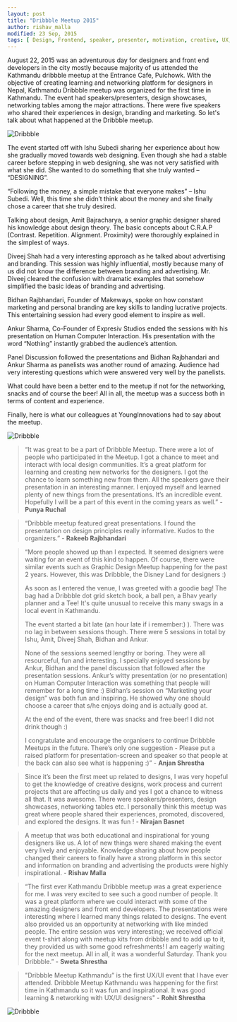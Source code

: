 ```yaml
---
layout: post
title: "Dribbble Meetup 2015"
author: rishav_malla
modified: 23 Sep, 2015
tags: [ Design, Frontend, speaker, presenter, motivation, creative, UX, UI]
---
```


August 22, 2015 was an adventurous day for designers and front end developers in the city mostly because majority of us attended the Kathmandu dribbble meetup at the Entrance Cafe, Pulchowk. With the objective of creating learning and networking platform for designers in Nepal, Kathmandu Dribbble meetup was organized for the first time in Kathmandu. The event had speakers/presenters, design showcases, networking tables among the major attractions. There were five speakers who shared their experiences in design, branding and marketing. So let's talk about what happened at the Dribbble meetup.

<!--more-->

![Dribbble](/images/Dribbble-blog/Dribbblers-2.jpg)

The event started off with Ishu Subedi sharing her experience about how she gradually moved towards web designing. Even though she had a stable career before stepping in web designing, she was not very satisfied with what she did. She wanted to do something that she truly wanted – “DESIGNING”. 

“Following the money, a simple mistake that everyone makes” – Ishu Subedi. Well, this time she didn’t think about the money and she finally chose a career that she truly desired.

Talking about design, Amit Bajracharya, a senior graphic designer shared his knowledge about design theory. The basic concepts about C.R.A.P (Contrast. Repetition. Alignment. Proximity) were thoroughly explained in the simplest of ways. 

Diveej Shah had a very interesting approach as he talked about advertising and branding. This session was highly influential, mostly because many of us did not know the difference between branding and advertising. Mr. Diveej cleared the confusion with dramatic examples that somehow simplified the basic ideas of branding and advertising.

Bidhan Rajbhandari, Founder of Makeways, spoke on how constant marketing and personal branding are key skills to landing lucrative projects. This entertaining session had every good element to inspire as well.

Ankur Sharma, Co-Founder of Expresiv Studios ended the sessions with his presentation on Human Computer Interaction. His presentation with the word “Nothing” instantly grabbed the audience’s attention.

Panel Discussion followed the presentations and Bidhan Rajbhandari and Ankur Sharma as panelists was another round of amazing. Audience had very interesting questions which were answered very well by the panelists. 

What could have been a better end to the meetup if not for the networking, snacks and of course the beer! All in all, the meetup was a success both in terms of content and experience.

Finally, here is what our colleagues at YoungInnovations had to say about the meetup. 

![Dribbble](/images/Dribbble-blog/dribbble-ball.jpg)

> “It was great to be a part of Dribbble Meetup. There were a lot of people who participated in the Meetup. I got a chance to meet and interact with local design communities. It’s a great platform for learning and creating new networks for the designers. I got the chance to learn something new from them. All the speakers gave their presentation in an interesting manner. I enjoyed myself and learned plenty of new things from the presentations. It’s an incredible event. Hopefully I will be a part of this event in the coming years as well.” - **Punya Ruchal** 

> “Dribbble meetup featured great presentations. I found the presentation on design principles really informative. Kudos to the organizers.” - **Rakeeb Rajbhandari**

> “More people showed up than I expected. It seemed designers were waiting for an event of this kind to happen. Of course, there were similar events such as Graphic Design Meetup happening for the past 2 years. However, this was Dribbble, the Disney Land for designers :)
>
> As soon as I entered the venue, I was greeted with a goodie bag! The bag had a Dribbble dot grid sketch book, a ball pen, a Bhav yearly planner and a Tee! It's quite unusual to receive this many swags in a local event in Kathmandu. 
>
> The event started a bit late (an hour late if i remember:) ). There was no lag in between sessions though. There were 5 sessions in total by Ishu, Amit, Diveej Shah,  Bidhan and Ankur. 
>
> None of the sessions seemed lengthy or boring. They were all resourceful, fun and interesting. I specially enjoyed sessions by Ankur, Bidhan and the panel discussion that followed after the presentation sessions. Ankur’s witty presentation (or no presentation) on Human Computer Interaction was something that people will remember for a long time :) Bidhan’s session on “Marketing your design” was both fun and inspiring. He showed why one should choose a career that s/he enjoys doing and is actually good at. 
>
> At the end of the event, there was snacks and free beer! I did not drink though :) 
>
> I congratulate and encourage the organisers to continue Dribbble Meetups in the future. There’s only one suggestion - Please put a raised platform for presentation-screen and speaker so that people at the back can also see what is happening :)” - **Anjan Shrestha** 

> Since it’s been the first meet up related to designs, I was very hopeful to get the knowledge of creative designs, work process and current projects that are affecting us daily and yes I got a chance to witness all that. It was awesome. There were speakers/presenters, design showcases, networking tables etc. I personally think this meetup was great where people shared their experiences, promoted, discovered, and explored the designs. It was fun !  - **Nirajan Basnet**

> A meetup that was both educational and inspirational for young designers like us. A lot of new things were shared making the event very lively and enjoyable. Knowledge sharing about how people changed their careers to finally have a strong platform in this sector and information on branding and advertising the products were highly inspirational. - **Rishav Malla** 

> “The first ever Kathmandu Dribbble meetup was a great experience for me. I was very excited to see such a good number of people. It was a great platform where we could interact with some of the amazing designers and front end developers. The presentations were interesting where I learned many things related to designs. The event also provided us an opportunity at networking with like minded people. The entire session was very interesting; we received official event t-shirt along with meetup kits from dribbble and to add up to it, they provided us with some good refreshments! I am eagerly waiting for the next meetup. All in all, it was a wonderful Saturday. Thank you Dribbble.” - **Sweta Shrestha**


> "Dribbble Meetup Kathmandu” is the first UX/UI event that I have ever attended. Dribbble Meetup Kathmandu was happening for the first time in Kathmandu so it was fun and inspirational. It was good learning & networking with UX/UI designers"  - **Rohit Shrestha** 

![Dribbble](/images/Dribbble-blog/Dribbbleer-1.jpg)



